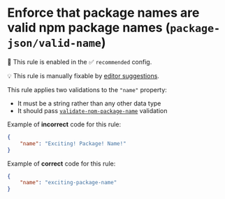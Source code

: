 # Enforce that package names are valid npm package names (`package-json/valid-name`)

💼 This rule is enabled in the ✅ `recommended` config.

💡 This rule is manually fixable by [editor suggestions](https://eslint.org/docs/developer-guide/working-with-rules#providing-suggestions).

<!-- end auto-generated rule header -->

This rule applies two validations to the `"name"` property:

-   It must be a string rather than any other data type
-   It should pass [`validate-npm-package-name`](https://www.npmjs.com/package/validate-npm-package-name) validation

Example of **incorrect** code for this rule:

```json
{
	"name": "Exciting! Package! Name!"
}
```

Example of **correct** code for this rule:

```json
{
	"name": "exciting-package-name"
}
```

